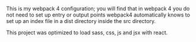 This is my webpack 4 configuration;
you will find that in webpack 4 you do not need to set up entry or output points webpack4 automatically knows to set up an index file in a
dist directory inside the src directory.

This project was optimized to load sass, css, js and jsx with react.

